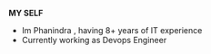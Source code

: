 **MY SELF**
* Im Phanindra , having 8+ years of IT experience
* Currently working as Devops Engineer